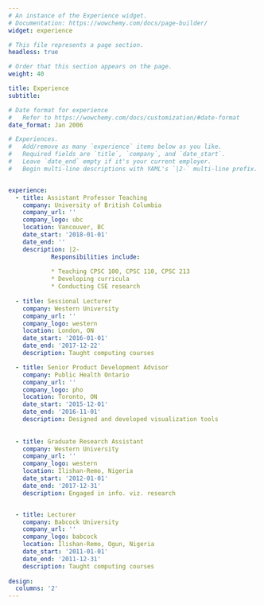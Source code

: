 ```yaml
---
# An instance of the Experience widget.
# Documentation: https://wowchemy.com/docs/page-builder/
widget: experience

# This file represents a page section.
headless: true

# Order that this section appears on the page.
weight: 40

title: Experience
subtitle:

# Date format for experience
#   Refer to https://wowchemy.com/docs/customization/#date-format
date_format: Jan 2006

# Experiences.
#   Add/remove as many `experience` items below as you like.
#   Required fields are `title`, `company`, and `date_start`.
#   Leave `date_end` empty if it's your current employer.
#   Begin multi-line descriptions with YAML's `|2-` multi-line prefix.


experience:
  - title: Assistant Professor Teaching
    company: University of British Columbia
    company_url: ''
    company_logo: ubc
    location: Vancouver, BC
    date_start: '2018-01-01'
    date_end: ''
    description: |2-
            Responsibilities include:
            
            * Teaching CPSC 100, CPSC 110, CPSC 213
            * Developing curricula
            * Conducting CSE research
    
  - title: Sessional Lecturer
    company: Western University
    company_url: ''
    company_logo: western
    location: London, ON
    date_start: '2016-01-01'
    date_end: '2017-12-22'
    description: Taught computing courses

  - title: Senior Product Development Advisor
    company: Public Health Ontario
    company_url: ''
    company_logo: pho
    location: Toronto, ON
    date_start: '2015-12-01'
    date_end: '2016-11-01'
    description: Designed and developed visualization tools
    
    
  - title: Graduate Research Assistant
    company: Western University
    company_url: ''
    company_logo: western
    location: Ilishan-Remo, Nigeria
    date_start: '2012-01-01'
    date_end: '2017-12-31'
    description: Engaged in info. viz. research


  - title: Lecturer
    company: Babcock University
    company_url: ''
    company_logo: babcock
    location: Ilishan-Remo, Ogun, Nigeria
    date_start: '2011-01-01'
    date_end: '2011-12-31'
    description: Taught computing courses
    
design:
  columns: '2'
---
```

